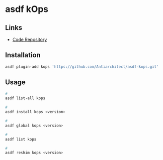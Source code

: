 # asdf kOps

## Links

- [Code Repository](https://github.com/Antiarchitect/asdf-kops)

## Installation

```sh
asdf plugin-add kops 'https://github.com/Antiarchitect/asdf-kops.git'
```

## Usage

```sh
#
asdf list-all kops

#
asdf install kops <version>

#
asdf global kops <version>

#
asdf list kops

#
asdf reshim kops <version>
```
